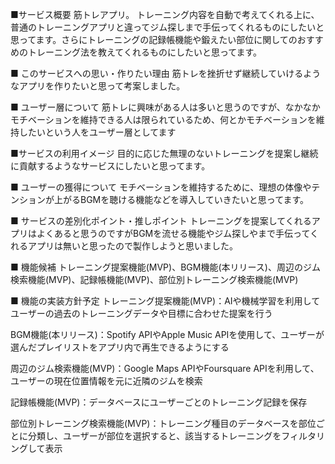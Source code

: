 ■サービス概要
筋トレアプリ。
トレーニング内容を自動で考えてくれる上に、普通のトレーニングアプリと違ってジム探しまで手伝ってくれるものにしたいと思ってます。さらにトレーニングの記録帳機能や鍛えたい部位に関してのおすすめのトレーニング法を教えてくれるものにしたいと思ってます。

■ このサービスへの思い・作りたい理由
筋トレを挫折せず継続していけるようなアプリを作りたいと思って考案しました。

■ ユーザー層について
筋トレに興味がある人は多いと思うのですが、なかなかモチベーションを維持できる人は限られているため、何とかモチベーションを維持したいという人をユーザー層としてます

■サービスの利用イメージ
目的に応じた無理のないトレーニングを提案し継続に貢献するようなサービスにしたいと思ってます。

■ ユーザーの獲得について
モチベーションを維持するために、理想の体像やテンションが上がるBGMを聴ける機能などを導入していきたいと思ってます。

■ サービスの差別化ポイント・推しポイント
トレーニングを提案してくれるアプリはよくあると思うのですがBGMを流せる機能やジム探しやまで手伝ってくれるアプリは無いと思ったので製作しようと思いました。

■ 機能候補
トレーニング提案機能(MVP)、BGM機能(本リリース)、周辺のジム検索機能(MVP)、記録帳機能(MVP)、部位別トレーニング検索機能(MVP)

■ 機能の実装方針予定
トレーニング提案機能(MVP)：AIや機械学習を利用してユーザーの過去のトレーニングデータや目標に合わせた提案を行う

BGM機能(本リリース)：Spotify APIやApple Music APIを使用して、ユーザーが選んだプレイリストをアプリ内で再生できるようにする

周辺のジム検索機能(MVP)：Google Maps APIやFoursquare APIを利用して、ユーザーの現在位置情報を元に近隣のジムを検索

記録帳機能(MVP)：データベースにユーザーごとのトレーニング記録を保存

部位別トレーニング検索機能(MVP)：トレーニング種目のデータベースを部位ごとに分類し、ユーザーが部位を選択すると、該当するトレーニングをフィルタリングして表示